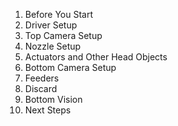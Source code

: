1. Before You Start
2. Driver Setup
3. Top Camera Setup
4. Nozzle Setup
4. Actuators and Other Head Objects
5. Bottom Camera Setup
6. Feeders
7. Discard
8. Bottom Vision
9. Next Steps